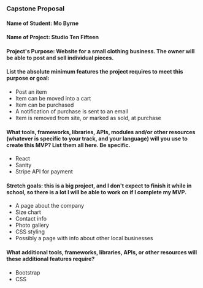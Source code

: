 ### Capstone Proposal

#### Name of Student: Mo Byrne

#### Name of Project: Studio Ten Fifteen

#### Project's Purpose: Website for a small clothing business. The owner will be able to post and sell individual pieces. 

#### List the absolute minimum features the project requires to meet this purpose or goal:

* Post an item
* Item can be moved into a cart
* Item can be purchased
* A notification of purchase is sent to an email
* Item is removed from site, or marked as sold, at purchase

#### What tools, frameworks, libraries, APIs, modules and/or other resources (whatever is specific to your track, and your language) will you use to create this MVP? List them all here. Be specific.

* React
* Sanity
* Stripe API for payment

#### Stretch goals: this is a big project, and I don't expect to finish it while in school, so there is a lot I will be able to work on if I complete my MVP.

* A page about the company
* Size chart
* Contact info
* Photo gallery
* CSS styling
* Possibly a page with info about other local businesses

#### What additional tools, frameworks, libraries, APIs, or other resources will these additional features require?

* Bootstrap
* CSS

